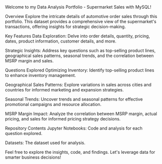 Welcome to my Data Analysis Portfolio - Supermarket Sales with MySQL!

Overview
Explore the intricate details of automotive order sales through this portfolio. This dataset provides a comprehensive view of the supermarket's transactions, offering insights for strategic decision-making.

Key Features
Data Exploration: Delve into order details, quantity, pricing, dates, product information, customer details, and more.

Strategic Insights: Address key questions such as top-selling product lines, geographical sales patterns, seasonal trends, and the correlation between MSRP margin and sales.

Questions Explored
Optimizing Inventory: Identify top-selling product lines to enhance inventory management.

Geographical Sales Patterns: Explore variations in sales across cities and countries for informed marketing and expansion strategies.

Seasonal Trends: Uncover trends and seasonal patterns for effective promotional campaigns and resource allocation.

MSRP Margin Impact: Analyze the correlation between MSRP margin, actual pricing, and sales for informed pricing strategy decisions.

Repository Contents
Jupyter Notebooks: Code and analysis for each question explored.

Datasets: The dataset used for analysis.

Feel free to explore the insights, code, and findings. Let's leverage data for smarter business decisions!
